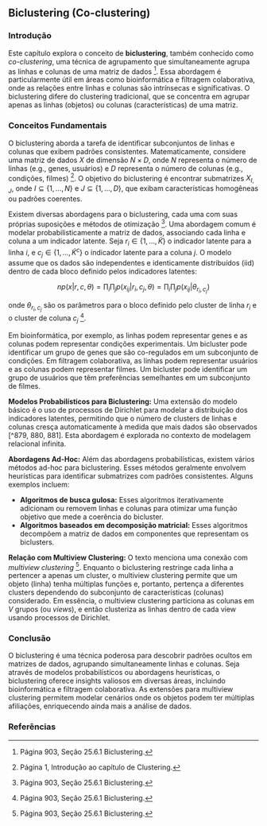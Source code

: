 ## Biclustering (Co-clustering)

### Introdução
Este capítulo explora o conceito de **biclustering**, também conhecido como *co-clustering*, uma técnica de agrupamento que simultaneamente agrupa as linhas e colunas de uma matriz de dados [^903]. Essa abordagem é particularmente útil em áreas como bioinformática e filtragem colaborativa, onde as relações entre linhas e colunas são intrínsecas e significativas. O biclustering difere do clustering tradicional, que se concentra em agrupar apenas as linhas (objetos) ou colunas (características) de uma matriz.

### Conceitos Fundamentais

O biclustering aborda a tarefa de identificar subconjuntos de linhas e colunas que exibem padrões consistentes. Matematicamente, considere uma matriz de dados $X$ de dimensão $N \times D$, onde $N$ representa o número de linhas (e.g., genes, usuários) e $D$ representa o número de colunas (e.g., condições, filmes) [^1]. O objetivo do biclustering é encontrar submatrizes $X_{I,J}$, onde $I \subseteq \{1, \dots, N\}$ e $J \subseteq \{1, \dots, D\}$, que exibam características homogêneas ou padrões coerentes.

Existem diversas abordagens para o biclustering, cada uma com suas próprias suposições e métodos de otimização [^903]. Uma abordagem comum é modelar probabilisticamente a matriz de dados, associando cada linha e coluna a um indicador latente. Seja $r_i \in \{1, \dots, \tilde{K}\}$ o indicador latente para a linha $i$, e $c_j \in \{1, \dots, \tilde{K}^c\}$ o indicador latente para a coluna $j$. O modelo assume que os dados são independentes e identicamente distribuídos (iid) dentro de cada bloco definido pelos indicadores latentes:

$$np(x|r, c, \theta) = \prod_i \prod_j p(x_{ij}|r_i, c_j, \theta) = \prod_i \prod_j p(x_{ij}|\theta_{r_i, c_j})$$

onde $\theta_{r_i, c_j}$ são os parâmetros para o bloco definido pelo cluster de linha $r_i$ e o cluster de coluna $c_j$ [^903].

Em bioinformática, por exemplo, as linhas podem representar genes e as colunas podem representar condições experimentais. Um bicluster pode identificar um grupo de genes que são co-regulados em um subconjunto de condições. Em filtragem colaborativa, as linhas podem representar usuários e as colunas podem representar filmes. Um bicluster pode identificar um grupo de usuários que têm preferências semelhantes em um subconjunto de filmes.

**Modelos Probabilísticos para Biclustering:**
Uma extensão do modelo básico é o uso de processos de Dirichlet para modelar a distribuição dos indicadores latentes, permitindo que o número de clusters de linhas e colunas cresça automaticamente à medida que mais dados são observados [^879, 880, 881]. Esta abordagem é explorada no contexto de modelagem relacional infinita.

**Abordagens Ad-Hoc:**
Além das abordagens probabilísticas, existem vários métodos ad-hoc para biclustering. Esses métodos geralmente envolvem heurísticas para identificar submatrizes com padrões consistentes. Alguns exemplos incluem:

*   **Algoritmos de busca gulosa:**  Esses algoritmos iterativamente adicionam ou removem linhas e colunas para otimizar uma função objetivo que mede a coerência do bicluster.
*   **Algoritmos baseados em decomposição matricial:** Esses algoritmos decompõem a matriz de dados em componentes que representam os biclusters.

**Relação com Multiview Clustering:**
O texto menciona uma conexão com *multiview clustering* [^903]. Enquanto o biclustering restringe cada linha a pertencer a apenas um cluster, o multiview clustering permite que um objeto (linha) tenha múltiplas funções e, portanto, pertença a diferentes clusters dependendo do subconjunto de características (colunas) considerado. Em essência, o multiview clustering particiona as colunas em $V$ grupos (ou *views*), e então clusteriza as linhas dentro de cada view usando processos de Dirichlet.

### Conclusão

O biclustering é uma técnica poderosa para descobrir padrões ocultos em matrizes de dados, agrupando simultaneamente linhas e colunas. Seja através de modelos probabilísticos ou abordagens heurísticas, o biclustering oferece insights valiosos em diversas áreas, incluindo bioinformática e filtragem colaborativa. As extensões para multiview clustering permitem modelar cenários onde os objetos podem ter múltiplas afiliações, enriquecendo ainda mais a análise de dados.

### Referências
[^1]: Página 1, Introdução ao capítulo de Clustering.
[^903]: Página 903, Seção 25.6.1 Biclustering.
[^879]: Página 879, Seção 25.2 Dirichlet process mixture models.
[^880]: Página 880, Figura 25.2 Two different representations of a finite mixture model.
[^881]: Página 881, Figura 25.3 Some samples from a Dirichlet process mixture model of 2D Gaussians.

<!-- END -->